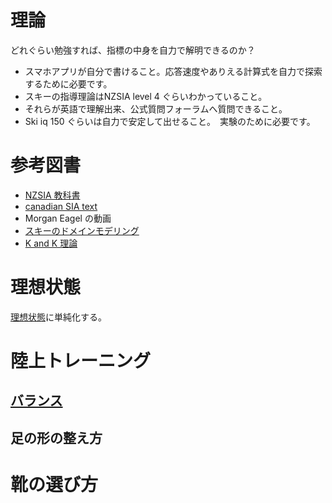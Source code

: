 # 理論
どれぐらい勉強すれば、指標の中身を自力で解明できるのか？
- スマホアプリが自分で書けること。応答速度やありえる計算式を自力で探索するために必要です。
- スキーの指導理論はNZSIA level 4 ぐらいわかっていること。
- それらが英語で理解出来、公式質問フォーラムへ質問できること。
- Ski iq 150 ぐらいは自力で安定して出せること。　実験のために必要です。

# 参考図書
- [NZSIA 教科書](https://www.nzsia.org/downloads/)
- [canadian SIA text](https://www.snowpro.com/en/resources-public)
- Morgan Eagel  の動画
- [スキーのドメインモデリング](https://github.com/koyakei/shintaido/tree/main/src/main/kotlin/ridingSports)
- [K and K 理論](https://www.youtube.com/channel/UCS3DXykPqMKTrRgb20a56ag)

# 理想状態
[理想状態](ideal_condition)に単純化する。

# 陸上トレーニング

## [バランス](balancing)

## 足の形の整え方

# 靴の選び方